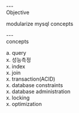 ---\
Objective

modularize mysql concepts




---\
concepts 


a. query\
x. 성능측정\
x. index\
x. join\
x. transaction(ACID)\
x. database constraints\
x. database administration\
x. locking\
x. optimization


